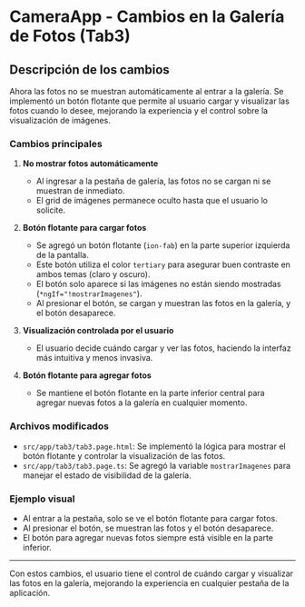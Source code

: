 # CameraApp - Cambios en la Galería de Fotos (Tab3)

## Descripción de los cambios

Ahora las fotos no se muestran automáticamente al entrar a la galería. Se implementó un botón flotante que permite al usuario cargar y visualizar las fotos cuando lo desee, mejorando la experiencia y el control sobre la visualización de imágenes.

### Cambios principales

1. **No mostrar fotos automáticamente**
   - Al ingresar a la pestaña de galería, las fotos no se cargan ni se muestran de inmediato.
   - El grid de imágenes permanece oculto hasta que el usuario lo solicite.

2. **Botón flotante para cargar fotos**
   - Se agregó un botón flotante (`ion-fab`) en la parte superior izquierda de la pantalla.
   - Este botón utiliza el color `tertiary` para asegurar buen contraste en ambos temas (claro y oscuro).
   - El botón solo aparece si las imágenes no están siendo mostradas (`*ngIf="!mostrarImagenes"`).
   - Al presionar el botón, se cargan y muestran las fotos en la galería, y el botón desaparece.

3. **Visualización controlada por el usuario**
   - El usuario decide cuándo cargar y ver las fotos, haciendo la interfaz más intuitiva y menos invasiva.

4. **Botón flotante para agregar fotos**
   - Se mantiene el botón flotante en la parte inferior central para agregar nuevas fotos a la galería en cualquier momento.

### Archivos modificados

- `src/app/tab3/tab3.page.html`: Se implementó la lógica para mostrar el botón flotante y controlar la visualización de las fotos.
- `src/app/tab3/tab3.page.ts`: Se agregó la variable `mostrarImagenes` para manejar el estado de visibilidad de la galería.

### Ejemplo visual

- Al entrar a la pestaña, solo se ve el botón flotante para cargar fotos.
- Al presionar el botón, se muestran las fotos y el botón desaparece.
- El botón para agregar nuevas fotos siempre está visible en la parte inferior.

---

Con estos cambios, el usuario tiene el control de cuándo cargar y visualizar las fotos en la galería, mejorando la experiencia en cualquier pestaña de la aplicación.